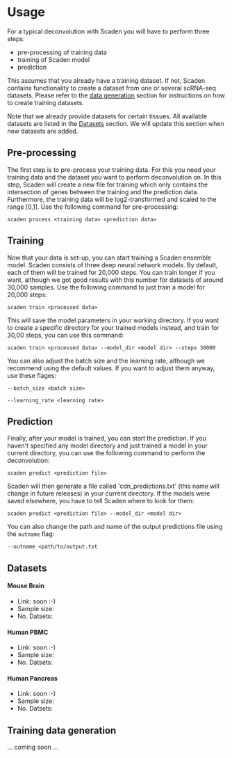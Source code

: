 # Usage

For a typical deconvolution with Scaden you will have to perform three steps:

* pre-processing of training data
* training of Scaden model
* prediction

This assumes that you already have a training dataset. If not, Scaden contains functionality to create a dataset from one or several scRNA-seq datasets.
Please refer to the [data generation](##Training-data-generation) section for instructions on how to create training datasets.

Note that we already provide datasets for certain tissues. All available datasets are listed in the [Datasets](##Datasets) section. We will
update this section when new datasets are added. 

## Pre-processing
The first step is to pre-process your training data. For this you need your training data and the dataset you want to perform deconvolution on.
In this step, Scaden will create a new file for training which only contains the intersection of genes between the training and the prediction data.
Furthermore, the training data will be log2-transformed and scaled to the range [0,1]. Use the following command for pre-processing:

`scaden process <training data> <prediction data>`

## Training
Now that your data is set-up, you can start training a Scaden ensemble model. Scaden consists of three deep neural network models. By default,
each of them will be trained for 20,000 steps. You can train longer if you want, although we got good results with this number for datasets of 
around 30,000 samples. Use the following command to just train a model for 20,000 steps:

`scaden train <processed data>`

This will save the model parameters in your working directory. If you want to create a specific directory for your trained models instead,
and train for 30,00 steps, you can use this command:

`scaden train <processed data> --model_dir <model dir> --steps 30000`

You can also adjust the batch size and the learning rate, although we recommend using the default values. If you want to adjust them anyway, use these flages:

`--batch_size <batch size>`

`--learning_rate <learning rate>`

## Prediction 
Finally, after your model is trained, you can start the prediction. If you haven't specified any model directory and just trained a model
in your current directory, you can use the following command to perform the deconvolution: 

`scaden predict <prediction file>`

Scaden will then generate a file called 'cdn_predictions.txt' (this name will change in future releases) in your current directory. If the models were saved elsewhere,
you have to tell Scaden where to look for them:

`scaden predict <prediction file> --model_dir <model dir>`

You can also change the path and name of the output predictions file using the `outname` flag:

`--outname <path/to/output.txt`



## Datasets
#### Mouse Brain
* Link: soon :-)
* Sample size:
* No. Datsets:

#### Human PBMC
* Link: soon :-)
* Sample size:
* No. Datsets:

#### Human Pancreas
* Link: soon :-)
* Sample size:
* No. Datsets:


## Training data generation

... coming soon ...